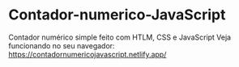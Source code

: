 # Contador-numerico-JavaScript
Contador numérico simple feito com HTLM, CSS e JavaScript
Veja funcionando no seu navegador: https://contadornumericojavascript.netlify.app/
